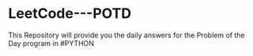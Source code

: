 # LeetCode---POTD
This Repository will provide you the daily answers for the Problem of the Day program in #PYTHON
